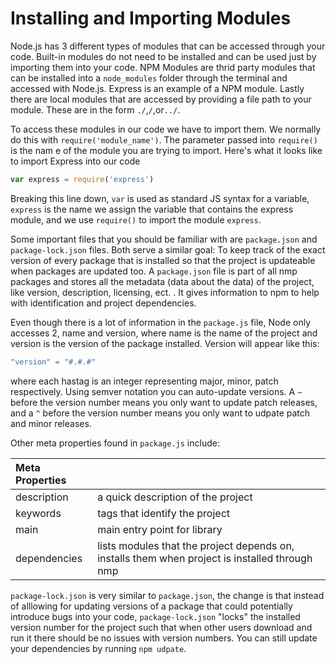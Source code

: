 # Installing and Importing Modules

Node.js has 3 different types of modules that can be accessed through your code. Built-in modules do not need to be installed and can be used just by importing them into your code. NPM Modules are thrid party modules that can be installed into a `node_modules` folder through the terminal and accessed with Node.js. Express is an example of a NPM module. Lastly there are local modules that are accessed by providing a file path to your module. These are in the form `./`,`/`,or`../`.

To access these modules in our code we have to import them. We normally do this with `require('module_name')`. The parameter passed into `require()` is the nam e of the module you are trying to import. Here's what it looks like to import Express into our code

```javascript
var express = require('express')
```

Breaking this line down, `var` is used as standard JS syntax for a variable, `express` is the name we assign the variable that contains the express module, and we use `require()` to import the module `express`.

Some important files that you should be familiar with are `package.json` and `package-lock.json` files. Both serve a similar goal: To keep track of the exact version of every package that is installed so that the project is updateable when packages are updated too. A `package.json` file is part of all nmp packages and stores all the metadata \(data about the data\) of the project, like version, description, licensing, ect. . It gives information to npm to help with identification and project dependencies.

Even though there is a lot of information in the `package.js` file, Node only accesses 2, name and version, where name is the name of the project and version is the version of the package installed. Version will appear like this:

```javascript
"version" = "#.#.#"
```

where each hastag is an integer representing major, minor, patch respectively. Using semver notation you can auto-update versions. A `~` before the version number means you only want to update patch releases, and a `^` before the version number means you only want to udpate patch and minor releases.

Other meta properties found in `package.js` include:

| Meta Properties |  |
| :--- | :--- |
| description | a quick description of the project |
| keywords | tags that identify the project |
| main | main entry point for library |
| dependencies | lists modules that the project depends on, installs them when project is installed through nmp |

`package-lock.json` is very similar to `package.json`, the change is that instead of alllowing for updating versions of a package that could potentially introduce bugs into your code, `package-lock.json` "locks" the installed version number for the project such that when other users download and run it there should be no issues with version numbers. You can still update your dependencies by running `npm udpate`.

